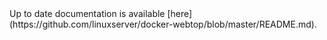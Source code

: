 <!-- DO NOT EDIT THIS FILE MANUALLY -->
<!-- Please read https://github.com/linuxserver/docker-webtop/blob/ubuntu-openbox/.github/CONTRIBUTING.md -->Up to date documentation is available [here](https://github.com/linuxserver/docker-webtop/blob/master/README.md).
